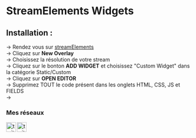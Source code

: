 # StreamElements Widgets

## Installation :

→ Rendez vous sur [streamElements] <br />
→ Cliquez sur <b>New Overlay</b> <br />
→ Choisissez la résolution de votre stream <br />
→ Cliquez sur le bonton <b>ADD WIDGET</b> et choisissez "Custom Widget" dans la catégorie Static/Custom <br />
→ Cliquez sur <b>OPEN EDITOR</b><br />
→ Supprimez TOUT le code présent dans les onglets HTML, CSS, JS et FIELDS <br />
→ 


### Mes réseaux
[<img align="left" alt="twitter" width="26px" src="https://img.icons8.com/color/48/000000/twitter--v1.png"/>][twitter]
[<img align="left" alt="twitch" width="26px" src="https://img.icons8.com/fluent/48/000000/twitch.png" />][twitch]


[twitter]: https://twitter.com/Diox90
[twitch]: https://www.twitch.tv/louis_diox
[streamElements]: https://streamelements.com/dashboard/overlays
